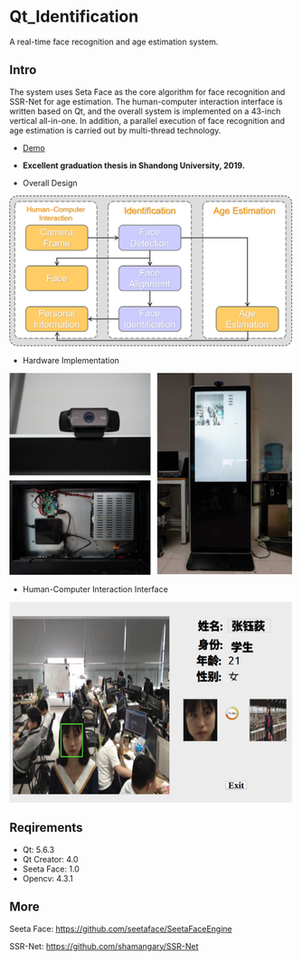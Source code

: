 # Qt_Identification

A real-time face recognition and age estimation system. 

## Intro

The system uses Seta Face as the core algorithm for face recognition and SSR-Net for age estimation.
The human-computer interaction interface is written based on Qt, and the overall system is implemented on a 43-inch vertical all-in-one. In addition, a parallel execution of face recognition and age estimation is carried out by multi-thread technology.
* [Demo](https://youtu.be/NF3fH1ATLVY)
* **Excellent graduation thesis in Shandong University, 2019.**

* Overall Design
<img src="https://github.com/ReedZyd/Qt_Identification/blob/main/imgs/overall.png" width = 500px>

* Hardware Implementation
<img src="https://github.com/ReedZyd/Qt_Identification/blob/main/imgs/all.png" width = 500px>

* Human-Computer Interaction Interface
<img src="https://github.com/ReedZyd/Qt_Identification/blob/main/imgs/interface.png" width = 500px>


## Reqirements
* Qt: 5.6.3
* Qt Creator: 4.0
* Seeta Face: 1.0
* Opencv: 4.3.1

## More

Seeta Face: https://github.com/seetaface/SeetaFaceEngine

SSR-Net: https://github.com/shamangary/SSR-Net

